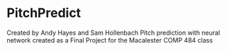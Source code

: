 # PitchPredict
Created by Andy Hayes and Sam Hollenbach
Pitch prediction with neural network created as a Final Project for the Macalester COMP 484 class

